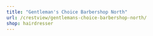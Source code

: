 ```yaml
---
title: "Gentleman's Choice Barbershop North"
url: /crestview/gentlemans-choice-barbershop-north/
shop: hairdresser
---
```

